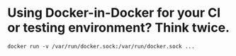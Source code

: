 # Using Docker-in-Docker for your CI or testing environment? Think twice.


```
docker run -v /var/run/docker.sock:/var/run/docker.sock ...
```


